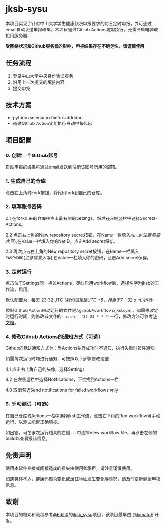 # jksb-sysu

本项目实现了针对中山大学学生健康状况申报要求的每日定时申报，并可通过email自动发送申报结果。本项目通过Github Actions定期执行，无需开启电脑或租用服务器。

**受网络状况和Github服务器的影响，申报结果存在不确定性，请谨慎使用**

## 任务流程

1. 登录中山大学中央身份验证服务
2. 沿用上一次提交的填报内容
3. 提交申报


## 技术方案

- python+selenium+firefox+ddddocr
- 通过Github Action定期执行自动申报代码

## 项目配置

### 0. 创建一个Github账号

自动申报的结果将通过email发送到注册该账号所用的邮箱。

### 1. 生成自己的仓库

点击右上角的Fork按钮，将代码fork到自己的仓库。

### 2. 填写账号密码

2.1 在fork出来的仓库中点击最右侧的Settings，然后在左侧竖栏中选择Secrets-Actions。

2.2 点击右上角的New repository secret按钮，在Name一栏填入`NETID`(*注意需要大写*),在Value一栏填入你的NetID，点击Add secret保存。

2.3 再次点击右上角的New repository secret按钮，在Name一栏填入`PASSWORD`(*注意需要大写*),在Value一栏填入你的密码，点击Add secret保存。

### 3. 定时运行

点击位于Settings同一栏的Actions，确认启用workflow后，选择名字为jksb的工作流，启用。

默认配置为，每天 23:32 UTC (*我们这里是UTC +8，相当于7：32 a.m.*)运行。

控制Github Action自动运行的文件是/.github/workflows/jksb.yml，如需修改定时运行时间，则修改该文件的`- cron:  '32 23 * * *'`一行，修改方法可参考[该文档](https://docs.github.com/en/actions/learn-github-actions/events-that-trigger-workflows#scheduled-events)。

### 4. 修改Github Actions的通知方式（可选）

Github的默认通知方式为：当Actions执行成功时不通知，执行失败时邮件通知。

如需每次运行时均进行通知，可按照以下步骤修改设置：

4.1 点击右上角自己的头像，选择Settings

4.2 在左侧竖栏中选择Notifications，下拉找到Actions一栏

4.3 取消勾选Send notifications for failed workflows only 

### 5. 手动测试（可选）

在自己仓库的Actions一栏中选择jksb工作流，点击右下角的Run workflow可手动运行，以测试能否正确填报。

如出错，可在该次运行结果的右侧`...`中选择View workflow file，再点击左侧的build以查看报错信息。

## 免责声明

使用本软件直接或间接造成的损失由使用者承担，请注意谨慎使用。

如遇身体不适，健康码颜色变化或居住地址发生变化等情况，请及时更新健康申报信息。

## 致谢

本项目的框架和流程参考[@Editi0](https://github.com/Editi0)的[jksb_sysu](https://github.com/Editi0/jksb_sysu)项目，该项目最早由 [@tomatoF](https://github.com/tomatoF) 开发。
